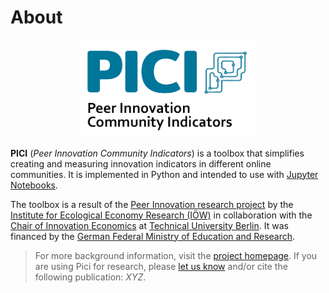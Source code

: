 # About

<p align="center">
    <img src="./images/pici_logo.png" width="280px" />
</a></p>

**PICI** (*Peer Innovation Community Indicators*) is a toolbox that simplifies creating and measuring innovation indicators in different online communities. It is implemented in Python and intended to use with [Jupyter Notebooks](https://jupyter.org/).

The toolbox is a result of the [Peer Innovation research project](https://www.peer-innovation.de/english/) by the [Institute for Ecological Economy Research (IÖW)](https://www.ioew.de/en/) in collaboration with the [Chair of Innovation Economics](https://www.inno.tu-berlin.de/menue/chair_of_innovation_economics/) at [Technical University Berlin](https://www.tu.berlin/en/). It was financed by the [German Federal Ministry of Education and Research](https://www.bmbf.de/bmbf/en/).

> For more background information, visit the [project homepage](https://www.peer-innovation.de/en/). If you are using Pici for research, please [let us know](mailto:phihes@gmail.com) and/or cite the following publication: _XYZ_.
